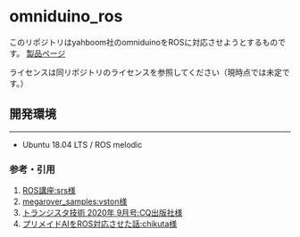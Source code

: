 # omniduino_ros

このリポジトリはyahboom社のomniduinoをROSに対応させようとするものです。
[製品ページ](https://category.yahboom.net/products/omniduino)

ライセンスは同リポジトリのライセンスを参照してください（現時点では未定です。）

## 開発環境
---
- Ubuntu 18.04 LTS / ROS melodic

### 参考・引用
1. [ROS講座:srs様](https://qiita.com/srs/items/5f44440afea0eb616b4a)
2. [megarover_samples:vston様](https://github.com/vstoneofficial/mecanumrover_samples)
3. [トランジスタ技術 2020年 9月号:CQ出版社様](https://shop.cqpub.co.jp/detail/2484/)
4. [プリメイドAIをROS対応させた話:chikuta様](https://qiita.com/chikuta/items/aaf501f335855f558159)
